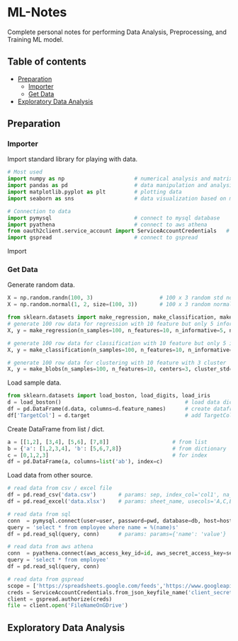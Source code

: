 # ML-Notes
Complete personal notes for performing Data Analysis, Preprocessing, and Training ML model.
## Table of contents
- [Preparation](#Preparation)
	- [Importer](#Importer)
	- [Get Data](#Get-Data)
- [Exploratory Data Analysis](#Exploratory-Data-Analysis)


## Preparation
### Importer
Import standard library for playing with data.
```python
# Most used
import numpy as np                      # numerical analysis and matrix computation 
import pandas as pd                     # data manipulation and analysis on tabular data
import matplotlib.pyplot as plt         # plotting data
import seaborn as sns                   # data visualization based on matplotlib

# Connection to data
import pymysql                          # connect to mysql database 
import pyathena                         # connect to aws athena
from oauth2client.service_account import ServiceAccountCredentials   # google auth
import gspread                          # connect to gspread

```
Import 
### Get Data
Generate random data.
```python
X = np.random.randn(100, 3)                     # 100 x 3 random std normal dist array
X = np.random.normal(1, 2, size=(100, 3))       # 100 x 3 random normal with mean 1 and stddev 2

from sklearn.datasets import make_regression, make_classification, make_blobs
# generate 100 row data for regression with 10 feature but only 5 informative
X, y = make_regression(n_samples=100, n_features=10, n_informative=5, noise=0.0, random_state=42)

# generate 100 row data for classification with 10 feature but only 5 informative with 3 classes
X, y = make_classification(n_samples=100, n_features=10, n_informative=5, n_classes=3, random_state=42)

# generate 100 row data for clustering with 10 feature with 3 cluster
X, y = make_blobs(n_samples=100, n_features=10, centers=3, cluster_std=1.0, random_state=42)
```
Load sample data.
```python
from sklearn.datasets import load_boston, load_digits, load_iris
d = load_boston()                                       # load data dict 'like' of numpy.ndarray
df = pd.DataFrame(d.data, columns=d.feature_names)      # create dataframe with column name
df['TargetCol'] = d.target                              # add TargetCol column
```
Create DataFrame from list / dict.
```python
a = [[1,2], [3,4], [5,6], [7,8]]                    # from list
b = {'a': [1,2,3,4], 'b': [5,6,7,8]}                # from dictionary
c = [0,1,2,3]                                       # for index
df = pd.DataFrame(a, columns=list('ab'), index=c)
```
Load data from other source.
```python
# read data from csv / excel file
df = pd.read_csv('data.csv')       # params: sep, index_col='col1', na_values, parse_dates
df = pd.read_excel('data.xlsx')    # params: sheet_name, usecols='A,C,E:F'

# read data from sql
conn  = pymysql.connect(user=user, password=pwd, database=db, host=host)
query = 'select * from employee where name = %(name)s'
df = pd.read_sql(query, conn)      # params: params={'name': 'value'}

# read data from aws athena
conn  = pyathena.connect(aws_access_key_id=id, aws_secret_access_key=secret, s3_staging_dir=stgdir, region_name=region)
query = 'select * from employee'
df = pd.read_sql(query, conn)

# read data from gspread
scope = ['https://spreadsheets.google.com/feeds','https://www.googleapis.com/auth/drive']
creds = ServiceAccountCredentials.from_json_keyfile_name('client_secret.json', scope)
client = gspread.authorize(creds)
file = client.open('FileNameOnGDrive')
```
## Exploratory Data Analysis

<!--stackedit_data:
eyJoaXN0b3J5IjpbMTI1NDE4NTc0NiwtMTU3ODkxMTU5NywtMT
Y4NTQxMDg2NCwtNDMzMzg0MDMyLDg1NzAzODI1MywtNzA4MjA1
NTYwLDE5MjkyMjMzNDYsMTc4MTY5OTUyNCw4NzgxMTQzMjksLT
E4NDAzMzY5NywxNjA4ODYzODY5LDEzNjU2NDE1NjksMTMwOTYz
NjAxMSwtMjA4OTAxMDQ3MiwxMjc4MDY0NjE4XX0=
-->